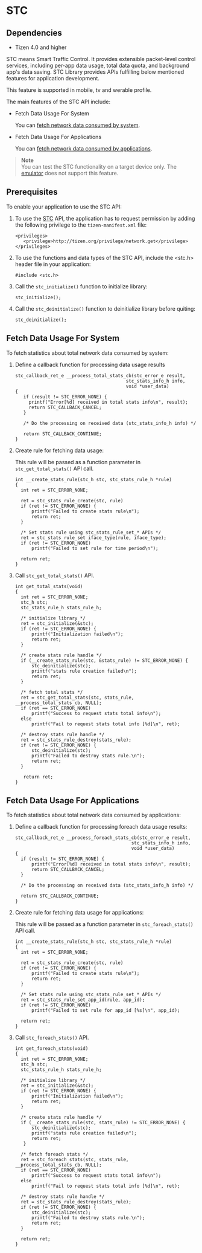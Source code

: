 # STC
## Dependencies
- Tizen 4.0 and higher

STC means Smart Traffic Control. It provides extensible packet-level control services, including per-app data usage, total data quota, and background app's data saving. STC Library provides APIs fulfilling below mentioned features for application development.

This feature is supported in mobile, tv and werable profile.

The main features of the STC API include:

- Fetch Data Usage For System

  You can [fetch network data consumed by system](#fetch_data_usage_system).

- Fetch Data Usage For Applications

  You can [fetch network data consumed by applications](#fetch_data_usage_applications).


> **Note**  
> You can test the STC functionality on a target device only. The [emulator](../../../../org.tizen.studio/html/common_tools/emulator.htm) does not support this feature.

## Prerequisites

To enable your application to use the STC API:

1. To use the [STC](../../../../org.tizen.native.mobile.apireference/group__CAPI__NETWORK__STC__MODULE.html) API, the application has to request permission by adding the following privilege to the `tizen-manifest.xml` file:

   ```
   <privileges>
      <privilege>http://tizen.org/privilege/network.get</privilege>
   </privileges>
   ```

2. To use the functions and data types of the STC API, include the <stc.h> header file in your application:

   ```
   #include <stc.h>
   ```

3. Call the `stc_initialize()` function to initialize library:

    ```
    stc_initialize();
    ```

4. Call the `stc_deinitialize()` function to deinitialize library before quiting:

   ```
   stc_deinitialize();
   ```

## Fetch Data Usage For System

To fetch statistics about total network data consumed by system:

1. Define a callback function for processing data usage results

   ```
   stc_callback_ret_e __process_total_stats_cb(stc_error_e result,
                                            stc_stats_info_h info,
                                            void *user_data)
   {
      if (result != STC_ERROR_NONE) {
        printf("Error[%d] received in total stats info\n", result);
        return STC_CALLBACK_CANCEL;
      }

      /* Do the processing on received data (stc_stats_info_h info) */

      return STC_CALLBACK_CONTINUE;
   }
   ```

2. Create rule for fetching data usage:

   This rule will be passed as a function parameter in `stc_get_total_stats()` API call.

   ```
   int __create_stats_rule(stc_h stc, stc_stats_rule_h *rule)
   {
     int ret = STC_ERROR_NONE;

     ret = stc_stats_rule_create(stc, rule)
     if (ret != STC_ERROR_NONE) {
         printf("Failed to create stats rule\n");
         return ret;
     }

     /* Set stats rule using stc_stats_rule_set_* APIs */
     ret = stc_stats_rule_set_iface_type(rule, iface_type);
     if (ret != STC_ERROR_NONE)
         printf("Failed to set rule for time period\n");

     return ret;
   }
   ```

3. Call `stc_get_total_stats()` API.

   ```
   int get_total_stats(void)
   {
     int ret = STC_ERROR_NONE;
     stc_h stc;
     stc_stats_rule_h stats_rule_h;

     /* initialize library */
     ret = stc_initialize(&stc);
     if (ret != STC_ERROR_NONE) {
         printf("Initialization failed\n");
         return ret;
     }

     /* create stats rule handle */
     if (__create_stats_rule(stc, &stats_rule) != STC_ERROR_NONE) {
         stc_deinitialize(stc);
         printf("stats rule creation failed\n");
         return ret;
     }

     /* fetch total stats */
     ret = stc_get_total_stats(stc, stats_rule, __process_total_stats_cb, NULL);
     if (ret == STC_ERROR_NONE)
         printf("Success to request stats total info\n");
     else
         printf("Fail to request stats total info [%d]\n", ret);

     /* destroy stats rule handle */
     ret = stc_stats_rule_destroy(stats_rule);
     if (ret != STC_ERROR_NONE) {
         stc_deinitialize(stc);
         printf("Failed to destroy stats rule.\n");
         return ret;
     }

      return ret;
   }
   ```

## Fetch Data Usage For Applications

To fetch statistics about total network data consumed by applications:

1. Define a callback function for processing foreach data usage results:

   ```
   stc_callback_ret_e __process_foreach_stats_cb(stc_error_e result,
                                              stc_stats_info_h info,
                                              void *user_data)
   {
     if (result != STC_ERROR_NONE) {
         printf("Error[%d] received in total stats info\n", result);
         return STC_CALLBACK_CANCEL;
     }

     /* Do the processing on received data (stc_stats_info_h info) */

     return STC_CALLBACK_CONTINUE;
   }
   ```

2. Create rule for fetching data usage for applications:

   This rule will be passed as a function parameter in `stc_foreach_stats()` API call.

   ```
   int __create_stats_rule(stc_h stc, stc_stats_rule_h *rule)
   {
     int ret = STC_ERROR_NONE;

     ret = stc_stats_rule_create(stc, rule)
     if (ret != STC_ERROR_NONE) {
         printf("Failed to create stats rule\n");
         return ret;
     }

     /* Set stats rule using stc_stats_rule_set_* APIs */
     ret = stc_stats_rule_set_app_id(rule, app_id);
     if (ret != STC_ERROR_NONE)
         printf("Failed to set rule for app_id [%s]\n", app_id);

     return ret;
   }
   ```

3. Call `stc_foreach_stats()` API.

   ```
   int get_foreach_stats(void)
   {
     int ret = STC_ERROR_NONE;
     stc_h stc;
     stc_stats_rule_h stats_rule_h;

     /* initialize library */
     ret = stc_initialize(&stc);
     if (ret != STC_ERROR_NONE) {
         printf("Initialization failed\n");
         return ret;
     }

     /* create stats rule handle */
     if (__create_stats_rule(stc, stats_rule) != STC_ERROR_NONE) {
         stc_deinitialize(stc);
         printf("stats rule creation failed\n");
         return ret;
      }

     /* fetch foreach stats */
     ret = stc_foreach_stats(stc, stats_rule, __process_total_stats_cb, NULL);
     if (ret == STC_ERROR_NONE)
         printf("Success to request stats total info\n");
     else
         printf("Fail to request stats total info [%d]\n", ret);

     /* destroy stats rule handle */
     ret = stc_stats_rule_destroy(stats_rule);
     if (ret != STC_ERROR_NONE) {
         stc_deinitialize(stc);
         printf("Failed to destroy stats rule.\n");
         return ret;
     }

     return ret;
   }
   ```
